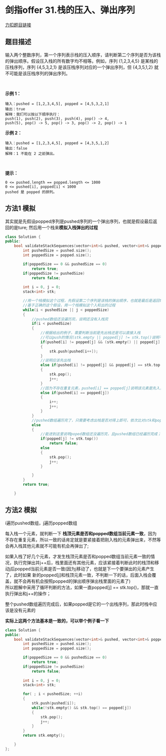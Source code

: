 <p id="栈的压入、弹出序列"></p>

# 剑指offer 31.栈的压入、弹出序列     

[力扣题目链接](https://leetcode-cn.com/problems/zhan-de-ya-ru-dan-chu-xu-lie-lcof/)      

## 题目描述  

输入两个整数序列，第一个序列表示栈的压入顺序，请判断第二个序列是否为该栈的弹出顺序。假设压入栈的所有数字均不相等。例如，序列 {1,2,3,4,5} 是某栈的压栈序列，序列 {4,5,3,2,1} 是该压栈序列对应的一个弹出序列，但 {4,3,5,1,2} 就不可能是该压栈序列的弹出序列。  

 

**示例 1：**

    输入：pushed = [1,2,3,4,5], popped = [4,5,3,2,1]
    输出：true
    解释：我们可以按以下顺序执行：
    push(1), push(2), push(3), push(4), pop() -> 4,
    push(5), pop() -> 5, pop() -> 3, pop() -> 2, pop() -> 1

**示例 2：**

    输入：pushed = [1,2,3,4,5], popped = [4,3,5,1,2]
    输出：false
    解释：1 不能在 2 之前弹出。
 

**提示：**

    0 <= pushed.length == popped.length <= 1000
    0 <= pushed[i], popped[i] < 1000
    pushed 是 popped 的排列。



## 方法1 模拟  

其实就是先假设popped序列是pushed序列的一个弹出序列，也就是假设最后返回的是ture; 然后用一个栈来**模拟入栈弹出的过程**  

```cpp
class Solution {
public:
    bool validateStackSequences(vector<int>& pushed, vector<int>& popped) {
        int pushedSize = pushed.size();
        int poppedSize = popped.size();

        if(poppedSize == 0 && pushedSize == 0)
            return true;
        if(poppedSize != pushedSize)
            return false;
        
        int i = 0, j = 0;
        stack<int> stk;

        //用一个栈模拟这个过程，先假设第二个序列是该栈的弹出顺序，也就是最后是返回true的
        //基于正确的这个假设，用一个栈模拟这个入和出的过程
        while(i < pushedSize || j < poppedSize)
        {
            //pushed数组还没遍历完，说明还没有入栈完
            if(i < pushedSize)
            {
                //根据给出的例子，需要判断当前是先出栈还是可以直接入栈
                //可以push的情况(stk.empty || popped[j] != stk.top()说明不需要先执行出栈操作)
                if(pushed[i] != popped[j] && (stk.empty() || popped[j] != stk.top()))
                {
                    stk.push(pushed[i++]);
                }
                //说明应该先出栈
                else if(pushed[i] != popped[j] && popped[j] == stk.top())
                {
                    stk.pop();
                    j++;
                }
                //因为不存在重复元素，pushed[i] == popped[j]说明该元素是先入，然后紧接着又弹出的，因此可以直接跳过
                else if(pushed[i] == popped[j])
                {
                    i++;
                    j++;
                }
            }
            //pushed数组遍历完了，只需要考虑出栈是否对得上即可，依次比对stk和poped序列
            else
            {
                //能进到这里说明poped数组还没遍历完，且pushed数组已经遍历完成；此时poped数组中还有元素，也说明stk中还有没出栈的元素
                if(popped[j] != stk.top())
                    return false;
                else
                {
                    stk.pop();
                    j++;
                }

            }
        }
        return true;

    }
``` 


## 方法2 模拟  

i遍历pushed数组，j遍历popped数组

每入栈一个元素，就判断一下 **栈顶元素是否和popped数组当前元素一致**，因为不存在重复元素，所以一致的话肯定就是要紧接着把刚入栈的元素弹出来，不然等会再入栈其他元素就不可能有机会再弹出了;  

如果入栈了好几个元素，才发生栈顶元素是否和popped数组当前元素一致的情况，执行完弹出并j++后，栈里面还有其他元素，应该紧接着判断此时的栈顶和移动j后popped当前元素是否一致(因为j移动了，也就是下一个要弹出的元素产生了，此时如果
新的popped[j]和栈顶元素一致，不判断一下的话，后面入栈会覆盖，就不会再有机会按照popped的弹出顺序弹出栈里面的元素了)  
所以题解中采用了循环判断的方法，如果一直popped[j] == stk.top()，那就一直执行弹出和j++的操作；  

整个pushed数组遍历完成后，如果popped是它的一个出栈序列，那此时栈中应该是没有元素的  


**实际上这两个方法基本是一致的，可以举个例子看一下**

```cpp
class Solution {
public:
    bool validateStackSequences(vector<int>& pushed, vector<int>& popped) {
        int pushedSize = pushed.size();
        int poppedSize = popped.size();

        if(poppedSize == 0 && pushedSize == 0)
            return true;
        if(poppedSize != pushedSize)
            return false;
        
        int i = 0, j = 0;
        stack<int> stk;

        for( ; i < pushedSize; ++i)
        {
            stk.push(pushed[i]);
            while(!stk.empty() && stk.top() == popped[j])
            {
                stk.pop();
                j++;
            }
        }
        return stk.empty();

    }
};
```